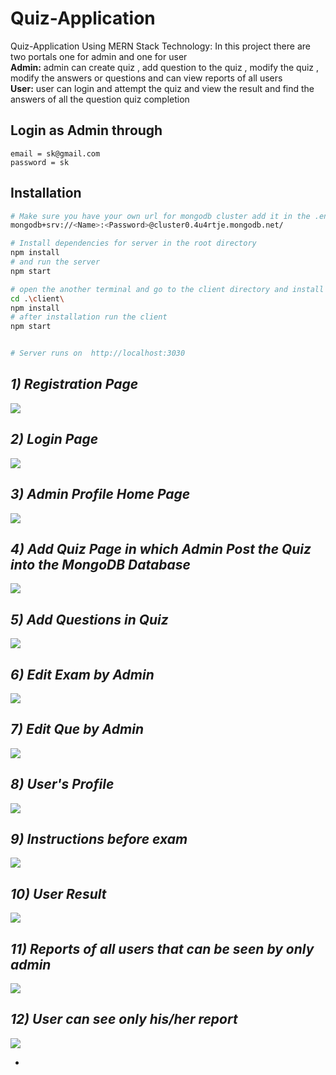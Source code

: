 # Quiz-Application

Quiz-Application Using MERN Stack Technology: In this project there are two portals one for admin and one for user <br><b>Admin:</b> admin can create quiz , add question to the quiz , modify the quiz , modify the answers or questions and can view reports of all users <br><b>User:</b> user can login and attempt the quiz and view the result and find the answers of all the question quiz completion

## Login as Admin through
```
email = sk@gmail.com
password = sk
```

## Installation

```bash
# Make sure you have your own url for mongodb cluster add it in the .env file to store data in your databases for Ex-
mongodb+srv://<Name>:<Password>@cluster0.4u4rtje.mongodb.net/

# Install dependencies for server in the root directory
npm install
# and run the server
npm start

# open the another terminal and go to the client directory and install the dependencies for client
cd .\client\
npm install
# after installation run the client
npm start


# Server runs on  http://localhost:3030
```

<i><h2>1) Registration Page</h2></i>
<img src="images/register.png"/>
<i><h2>2) Login Page</h2></i>
<img src="images/login.png"/>
<i><h2>3) Admin Profile Home Page</h2></i>
<img src="images/admin_homepage.png"/>
<i><h2>4) Add Quiz Page in which Admin Post the Quiz into the MongoDB Database</h2></i>
<img src="images/admin_add_exam.png"/>
<i><h2>5) Add Questions in Quiz </h2></i>
<img src="images/admin_add_ques.png"/>
<i><h2>6) Edit Exam by Admin </h2></i>
<img src="images/admin_edit_exam.png"/>
<i><h2>7) Edit Que by Admin </h2></i>
<img src="images/admin_edit_que.png"/>
<i><h2>8) User's Profile </h2></i>
<img src="images/user_home.png"/>
<i><h2>9) Instructions before exam </h2></i>
<img src="images/User_instruction.png"/>

<i><h2>10) User Result</h2></i>
<img src="images/user_result.png"/>

<i><h2>11) Reports of all users that can be seen by only admin </h2></i>
<img src="images/admin_report.png"/>
<i><h2>12) User can see only his/her report </h2></i>
<img src="images/user_report.png"/>

-
